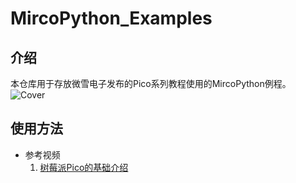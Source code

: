 # MircoPython_Examples
## 介绍
本仓库用于存放微雪电子发布的Pico系列教程使用的MircoPython例程。
![Cover](https://github.com/poisonousfish/Pico_MircoPython_Examples/blob/main/00_UF2/image/cover.jpg)
## 使用方法
* 参考视频
    1. [树莓派Pico的基础介绍](https://www.bilibili.com/video/BV1CV411e7ZQ)
